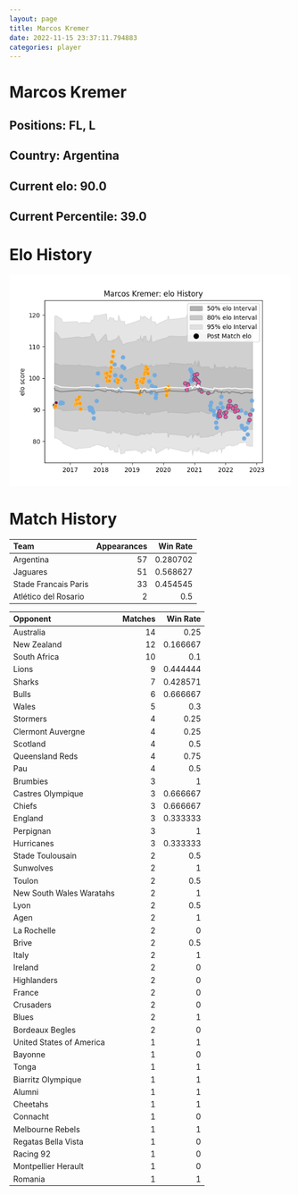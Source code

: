 ```yaml
---  
layout: page  
title: Marcos Kremer  
date: 2022-11-15 23:37:11.794883  
categories: player  
---
```

# Marcos Kremer

## Positions: FL, L

## Country: Argentina

## Current elo: 90.0

## Current Percentile: 39.0

# Elo History


![elo history](history_MarcosKremer.png)
# Match History


| Team                 |   Appearances |   Win Rate |
|:---------------------|--------------:|-----------:|
| Argentina            |            57 |   0.280702 |
| Jaguares             |            51 |   0.568627 |
| Stade Francais Paris |            33 |   0.454545 |
| Atlético del Rosario |             2 |   0.5      |

| Opponent                 |   Matches |   Win Rate |
|:-------------------------|----------:|-----------:|
| Australia                |        14 |   0.25     |
| New Zealand              |        12 |   0.166667 |
| South Africa             |        10 |   0.1      |
| Lions                    |         9 |   0.444444 |
| Sharks                   |         7 |   0.428571 |
| Bulls                    |         6 |   0.666667 |
| Wales                    |         5 |   0.3      |
| Stormers                 |         4 |   0.25     |
| Clermont Auvergne        |         4 |   0.25     |
| Scotland                 |         4 |   0.5      |
| Queensland Reds          |         4 |   0.75     |
| Pau                      |         4 |   0.5      |
| Brumbies                 |         3 |   1        |
| Castres Olympique        |         3 |   0.666667 |
| Chiefs                   |         3 |   0.666667 |
| England                  |         3 |   0.333333 |
| Perpignan                |         3 |   1        |
| Hurricanes               |         3 |   0.333333 |
| Stade Toulousain         |         2 |   0.5      |
| Sunwolves                |         2 |   1        |
| Toulon                   |         2 |   0.5      |
| New South Wales Waratahs |         2 |   1        |
| Lyon                     |         2 |   0.5      |
| Agen                     |         2 |   1        |
| La Rochelle              |         2 |   0        |
| Brive                    |         2 |   0.5      |
| Italy                    |         2 |   1        |
| Ireland                  |         2 |   0        |
| Highlanders              |         2 |   0        |
| France                   |         2 |   0        |
| Crusaders                |         2 |   0        |
| Blues                    |         2 |   1        |
| Bordeaux Begles          |         2 |   0        |
| United States of America |         1 |   1        |
| Bayonne                  |         1 |   0        |
| Tonga                    |         1 |   1        |
| Biarritz Olympique       |         1 |   1        |
| Alumni                   |         1 |   1        |
| Cheetahs                 |         1 |   1        |
| Connacht                 |         1 |   0        |
| Melbourne Rebels         |         1 |   1        |
| Regatas Bella Vista      |         1 |   0        |
| Racing 92                |         1 |   0        |
| Montpellier Herault      |         1 |   0        |
| Romania                  |         1 |   1        |